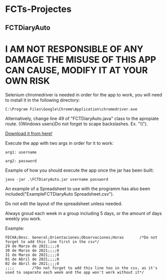 # FCTs-Projectes

## FCTDiaryAuto

# I AM NOT RESPONSIBLE OF ANY DAMAGE THE MISUSE OF THIS APP CAN CAUSE, MODIFY IT AT YOUR OWN RISK

Selenium chromedriver is needed in order for the app to work, you will need to install it in the following directory:

	C:\Program Files\Google\Chrome\Application\chromedriver.exe
	
Alternatively, change line 49 of "FCTDiaryAuto.java" class to the apropiate route. ((Windows users)Do not forget to scape backslashes. Ex. "\\\\").

	
[Download it from here!](https://chromedriver.storage.googleapis.com/90.0.4430.24/chromedriver_win32.zip)
	
Execute the app with two args in order for it to work:

	arg1: username
	
	arg2: password
	
Example of how you should execute the app once the jar has been built:

	java -jar .\FCTDiaryAuto.jar username password
	
An example of a Spreadsheet to use with the programm has also been included("ExampleFCTDiaryAuto Spreadsheet.csv").

Do not edit the layout of the spreadsheet unless needed.

Always groud each week in a group including 5 days, or the amount of days weekly you work.

Example:

	FECHA;Desc. General;Orientaciones;Observaciones;Horas		/*Do not forget to add this line first in the csv*/
	29 de Marzo de 2021;;;;0
	30 de Marzo de 2021;;;;0
	31 de Marzo de 2021;;;;0
	01 de Abril de 2021;;;;0
	02 de Abril de 2021;;;;0
	;;;;		/*Do not forget to add this line too in the csv, as it's used to separate each week and the app won't work without it*/

	